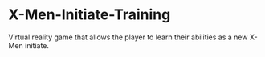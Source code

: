 # X-Men-Initiate-Training
Virtual reality game that allows the player to learn their abilities as a new X-Men initiate. 

